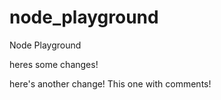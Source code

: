 # node_playground
Node Playground

heres some changes!

here's another change! This one with comments!
